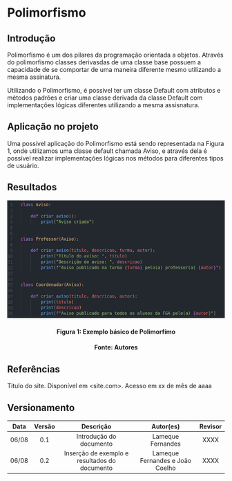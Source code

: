 # Polimorfismo

## Introdução

Polimorfismo é um dos pilares da programação orientada a objetos. Através do polimorfismo classes derivasdas de uma classe base possuem a capacidade de se comportar de uma maneira diferente mesmo utilizando a mesma assinatura.

Utilizando o Polimorfismo, é possivel ter um classe Default com atributos e métodos padrões e criar uma classe derivada da classe Default com implementações lógicas diferentes utilizando a mesma assisnatura.


## Aplicação no projeto

Uma possível aplicação do Polimorfismo está sendo representada na Figura 1, onde utilizamos uma classe default chamada Aviso, e através dela é possível realizar implementações lógicas nos métodos para diferentes tipos de usuário.


## Resultados

![Nome da imagem](../assets/img/exemplo_polimorfismo.png)
<h4 align = "center">Figura 1: Exemplo básico de Polimorfímo</h6>
<h4 align = "center">Fonte: Autores</h6>

## Referências

Titulo do site. Disponível em <site.com>. Acesso em xx de mês de aaaa

## Versionamento

| Data  | Versão |                     Descrição                      |  Autor(es)                             | Revisor |
| :---: | :----: | :------------------------------------------------: | :------------------------------------: | :-----: |
| 06/08 |  0.1   |        Introdução do documento                     |    Lameque Fernandes                   |  XXXX   |
| 06/08 |  0.2   | Inserção de exemplo e resultados do documento      |    Lameque Fernandes e João Coelho     |  XXXX   |